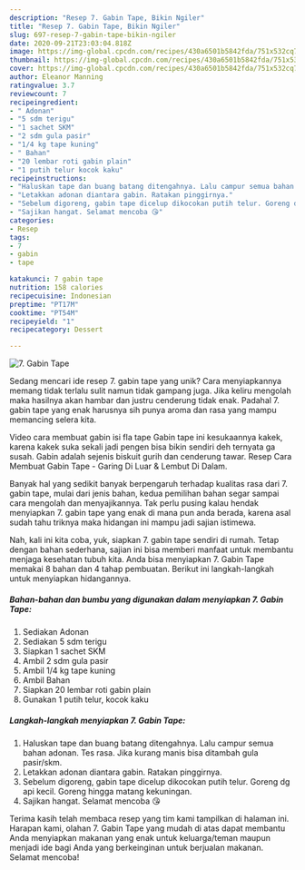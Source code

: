 ```yaml
---
description: "Resep 7. Gabin Tape, Bikin Ngiler"
title: "Resep 7. Gabin Tape, Bikin Ngiler"
slug: 697-resep-7-gabin-tape-bikin-ngiler
date: 2020-09-21T23:03:04.818Z
image: https://img-global.cpcdn.com/recipes/430a6501b5842fda/751x532cq70/7-gabin-tape-foto-resep-utama.jpg
thumbnail: https://img-global.cpcdn.com/recipes/430a6501b5842fda/751x532cq70/7-gabin-tape-foto-resep-utama.jpg
cover: https://img-global.cpcdn.com/recipes/430a6501b5842fda/751x532cq70/7-gabin-tape-foto-resep-utama.jpg
author: Eleanor Manning
ratingvalue: 3.7
reviewcount: 7
recipeingredient:
- " Adonan"
- "5 sdm terigu"
- "1 sachet SKM"
- "2 sdm gula pasir"
- "1/4 kg tape kuning"
- " Bahan"
- "20 lembar roti gabin plain"
- "1 putih telur kocok kaku"
recipeinstructions:
- "Haluskan tape dan buang batang ditengahnya. Lalu campur semua bahan adonan. Tes rasa. Jika kurang manis bisa ditambah gula pasir/skm."
- "Letakkan adonan diantara gabin. Ratakan pinggirnya."
- "Sebelum digoreng, gabin tape dicelup dikocokan putih telur. Goreng dg api kecil. Goreng hingga matang kekuningan."
- "Sajikan hangat. Selamat mencoba 😘"
categories:
- Resep
tags:
- 7
- gabin
- tape

katakunci: 7 gabin tape 
nutrition: 158 calories
recipecuisine: Indonesian
preptime: "PT17M"
cooktime: "PT54M"
recipeyield: "1"
recipecategory: Dessert

---
```



![7. Gabin Tape](https://img-global.cpcdn.com/recipes/430a6501b5842fda/751x532cq70/7-gabin-tape-foto-resep-utama.jpg)

Sedang mencari ide resep 7. gabin tape yang unik? Cara menyiapkannya memang tidak terlalu sulit namun tidak gampang juga. Jika keliru mengolah maka hasilnya akan hambar dan justru cenderung tidak enak. Padahal 7. gabin tape yang enak harusnya sih punya aroma dan rasa yang mampu memancing selera kita.

Video cara membuat gabin isi fla tape Gabin tape ini kesukaannya kakek, karena kakek suka sekali jadi pengen bisa bikin sendiri deh ternyata ga susah. Gabin adalah sejenis biskuit gurih dan cenderung tawar. Resep Cara Membuat Gabin Tape - Garing Di Luar &amp; Lembut Di Dalam.

Banyak hal yang sedikit banyak berpengaruh terhadap kualitas rasa dari 7. gabin tape, mulai dari jenis bahan, kedua pemilihan bahan segar sampai cara mengolah dan menyajikannya. Tak perlu pusing kalau hendak menyiapkan 7. gabin tape yang enak di mana pun anda berada, karena asal sudah tahu triknya maka hidangan ini mampu jadi sajian istimewa.


Nah, kali ini kita coba, yuk, siapkan 7. gabin tape sendiri di rumah. Tetap dengan bahan sederhana, sajian ini bisa memberi manfaat untuk membantu menjaga kesehatan tubuh kita. Anda bisa menyiapkan 7. Gabin Tape memakai 8 bahan dan 4 tahap pembuatan. Berikut ini langkah-langkah untuk menyiapkan hidangannya.

<!--inarticleads1-->

##### Bahan-bahan dan bumbu yang digunakan dalam menyiapkan 7. Gabin Tape:

1. Sediakan  Adonan
1. Sediakan 5 sdm terigu
1. Siapkan 1 sachet SKM
1. Ambil 2 sdm gula pasir
1. Ambil 1/4 kg tape kuning
1. Ambil  Bahan
1. Siapkan 20 lembar roti gabin plain
1. Gunakan 1 putih telur, kocok kaku




<!--inarticleads2-->

##### Langkah-langkah menyiapkan 7. Gabin Tape:

1. Haluskan tape dan buang batang ditengahnya. Lalu campur semua bahan adonan. Tes rasa. Jika kurang manis bisa ditambah gula pasir/skm.
1. Letakkan adonan diantara gabin. Ratakan pinggirnya.
1. Sebelum digoreng, gabin tape dicelup dikocokan putih telur. Goreng dg api kecil. Goreng hingga matang kekuningan.
1. Sajikan hangat. Selamat mencoba 😘




Terima kasih telah membaca resep yang tim kami tampilkan di halaman ini. Harapan kami, olahan 7. Gabin Tape yang mudah di atas dapat membantu Anda menyiapkan makanan yang enak untuk keluarga/teman maupun menjadi ide bagi Anda yang berkeinginan untuk berjualan makanan. Selamat mencoba!
